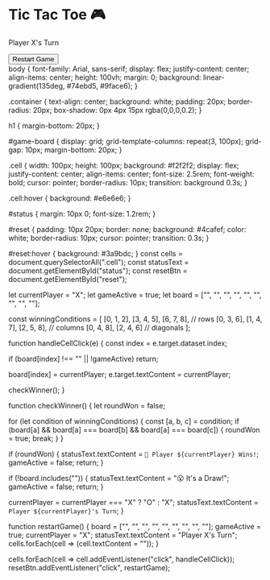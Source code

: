 <!DOCTYPE html>
<html lang="en">
<head>
  <meta charset="UTF-8">
  <meta name="viewport" content="width=device-width, initial-scale=1.0">
  <title>Tic Tac Toe</title>
  <link rel="stylesheet" href="style.css">
</head>
<body>
  <div class="container">
    <h1>Tic Tac Toe 🎮</h1>
    <div id="game-board">
      <div class="cell" data-index="0"></div>
      <div class="cell" data-index="1"></div>
      <div class="cell" data-index="2"></div>
      <div class="cell" data-index="3"></div>
      <div class="cell" data-index="4"></div>
      <div class="cell" data-index="5"></div>
      <div class="cell" data-index="6"></div>
      <div class="cell" data-index="7"></div>
      <div class="cell" data-index="8"></div>
    </div>
    <p id="status">Player X's Turn</p>
    <button id="reset">Restart Game</button>
  </div>
  <script src="script.js"></script>
  body {
  font-family: Arial, sans-serif;
  display: flex;
  justify-content: center;
  align-items: center;
  height: 100vh;
  margin: 0;
  background: linear-gradient(135deg, #74ebd5, #9face6);
}

.container {
  text-align: center;
  background: white;
  padding: 20px;
  border-radius: 20px;
  box-shadow: 0px 4px 15px rgba(0,0,0,0.2);
}

h1 {
  margin-bottom: 20px;
}

#game-board {
  display: grid;
  grid-template-columns: repeat(3, 100px);
  grid-gap: 10px;
  margin-bottom: 20px;
}

.cell {
  width: 100px;
  height: 100px;
  background: #f2f2f2;
  display: flex;
  justify-content: center;
  align-items: center;
  font-size: 2.5rem;
  font-weight: bold;
  cursor: pointer;
  border-radius: 10px;
  transition: background 0.3s;
}

.cell:hover {
  background: #e6e6e6;
}

#status {
  margin: 10px 0;
  font-size: 1.2rem;
}

#reset {
  padding: 10px 20px;
  border: none;
  background: #4cafef;
  color: white;
  border-radius: 10px;
  cursor: pointer;
  transition: 0.3s;
}

#reset:hover {
  background: #3a9bdc;
}
const cells = document.querySelectorAll(".cell");
const statusText = document.getElementById("status");
const resetBtn = document.getElementById("reset");

let currentPlayer = "X";
let gameActive = true;
let board = ["", "", "", "", "", "", "", "", ""];

const winningConditions = [
  [0, 1, 2], [3, 4, 5], [6, 7, 8], // rows
  [0, 3, 6], [1, 4, 7], [2, 5, 8], // columns
  [0, 4, 8], [2, 4, 6]             // diagonals
];

function handleCellClick(e) {
  const index = e.target.dataset.index;

  if (board[index] !== "" || !gameActive) return;

  board[index] = currentPlayer;
  e.target.textContent = currentPlayer;

  checkWinner();
}

function checkWinner() {
  let roundWon = false;

  for (let condition of winningConditions) {
    const [a, b, c] = condition;
    if (board[a] && board[a] === board[b] && board[a] === board[c]) {
      roundWon = true;
      break;
    }
  }

  if (roundWon) {
    statusText.textContent = `🎉 Player ${currentPlayer} Wins!`;
    gameActive = false;
    return;
  }

  if (!board.includes("")) {
    statusText.textContent = "😮 It's a Draw!";
    gameActive = false;
    return;
  }

  currentPlayer = currentPlayer === "X" ? "O" : "X";
  statusText.textContent = `Player ${currentPlayer}'s Turn`;
}

function restartGame() {
  board = ["", "", "", "", "", "", "", "", ""];
  gameActive = true;
  currentPlayer = "X";
  statusText.textContent = "Player X's Turn";
  cells.forEach(cell => (cell.textContent = ""));
}

cells.forEach(cell => cell.addEventListener("click", handleCellClick));
resetBtn.addEventListener("click", restartGame);

</body>
</html>
